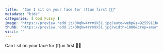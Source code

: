 ```yaml
---
title:  "Can I sit on your face for (f)un first 👀💦"
metadate: "hide"
categories: [ God Pussy ]
image: "https://preview.redd.it/00qhw4rrm9k51.jpg?auto=webp&s=9255911bdad0a37731b20d6fb16239be374108d8"
thumb: "https://preview.redd.it/00qhw4rrm9k51.jpg?width=1080&crop=smart&auto=webp&s=d45df2c9327923ec16363e145be1006c519a4e0f"
visit: ""
---
```

Can I sit on your face for (f)un first 👀💦
